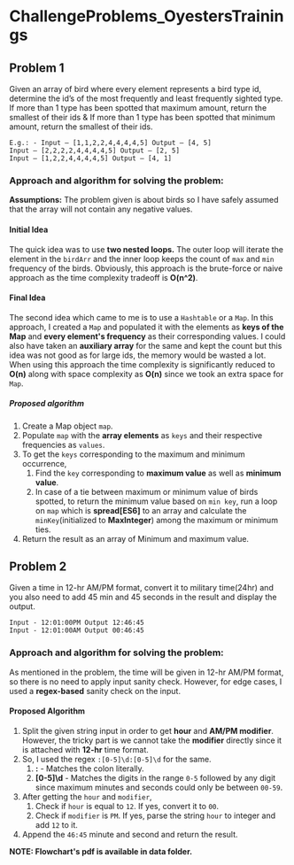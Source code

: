 # ChallengeProblems_OyestersTrainings

## Problem 1
Given an array of bird where every element represents a bird type id, determine the id’s of the
most frequently and least frequently sighted type. If more than 1 type has been spotted that
maximum amount, return the smallest of their ids & If more than 1 type has been spotted that
minimum amount, return the smallest of their ids.

```
E.g.: - Input – [1,1,2,2,4,4,4,4,5] Output – [4, 5]
Input – [2,2,2,2,4,4,4,4,5] Output – [2, 5]
Input – [1,2,2,4,4,4,4,5] Output – [4, 1]
```
### Approach and algorithm for solving the problem:
**Assumptions:** The problem given is about birds so I have safely assumed that the array will not contain any negative values.
  #### Initial Idea
  The quick idea was to use **two nested loops.** The outer loop will iterate the element in the `birdArr` and the inner loop keeps the count of `max` and `min` frequency of the birds. Obviously, this approach is the brute-force or naive approach as the time complexity tradeoff is **O(n^2)**.
  #### Final Idea
  The second idea which came to me is to use a `Hashtable` or a `Map`. In this approach, I created a `Map` and populated it with the elements as **keys of the Map** and  **every element's frequency** as their corresponding values. I could also have taken an **auxiliary array** for the same and kept the count but this idea was not good as for large ids, the memory would be wasted a lot. When using this approach the time complexity is significantly reduced to **O(n)** along with space complexity as **O(n)** since we took an extra space for `Map`.

  ##### Proposed algorithm
  1. Create a Map object `map`.
  2. Populate `map` with the **array elements** as `keys` and their respective frequencies as `values`.
  3. To get the `keys` corresponding to the maximum and minimum occurrence,
     1. Find the `key` corresponding to **maximum value** as well as **minimum value**.
     2. In case of a tie between maximum or minimum value of birds spotted, to return the minimum value based on `min key`, run a loop on `map` which is **spread[ES6]** to an array and calculate the `minKey`(initialized to **MaxInteger**) among the maximum or minimum ties.
  4. Return the result as an array of Minimum and maximum value.

## Problem 2
Given a time in 12-hr AM/PM format, convert it to military time(24hr) and you also need to add 45 min and 45 seconds in the result and display the output.

```
Input - 12:01:00PM Output 12:46:45
Input - 12:01:00AM Output 00:46:45
```

### Approach and algorithm for solving the problem:
As mentioned in the problem, the time will be given in 12-hr AM/PM format, so there is no need to apply input sanity check. However, for edge cases, I used a **regex-based** sanity check on the input.

#### Proposed Algorithm
1. Split the given string input in order to get **hour** and **AM/PM modifier**. However, the tricky part is we cannot take the **modifier** directly since it is attached with **12-hr** time format. 
2. So, I used the regex `:[0-5]\d:[0-5]\d` for the same.
   1. **:** - Matches the colon literally.
   2. **[0-5]\d** - Matches the digits in the range `0-5` followed by any digit since maximum minutes and seconds could only be between `00-59`.
3. After getting the `hour` and `modifier`, 
   1. Check if `hour` is equal to `12`. If yes, convert it to `00`.
   2. Check if `modifier` is `PM`. If yes, parse the string `hour` to integer and add `12` to it.
4. Append the `46:45` minute and second and return the result.

**NOTE: Flowchart's pdf is available in data folder.**

